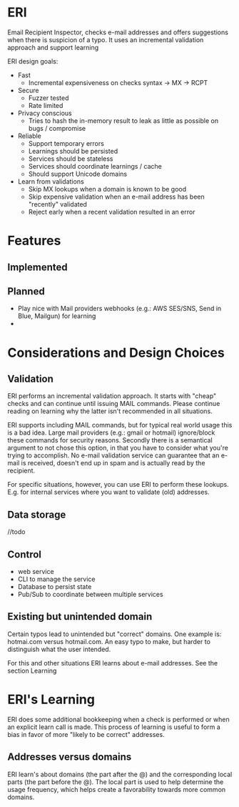 # ERI
Email Recipient Inspector, checks e-mail addresses and offers suggestions when there is suspicion of a typo. It uses an incremental validation approach and support learning

ERI design goals:
- Fast
    - Incremental expensiveness on checks syntax -> MX -> RCPT
- Secure
    - Fuzzer tested
    - Rate limited
- Privacy conscious
    - Tries to hash the in-memory result to leak as little as possible on bugs / compromise
- Reliable
    - Support temporary errors
    - Learnings should be persisted
    - Services should be stateless
    - Services should coordinate learnings / cache
    - Should support Unicode domains
- Learn from validations
    - Skip MX lookups when a domain is known to be good
    - Skip expensive validation when an e-mail address has been "recently" validated
    - Reject early when a recent validation resulted in an error

# Features
## Implemented
## Planned
- Play nice with Mail providers webhooks (e.g.: AWS SES/SNS, Send in Blue, Mailgun) for learning
- 


# Considerations and Design Choices
## Validation
ERI performs an incremental validation approach. It starts with "cheap" checks and can continue until issuing MAIL 
commands. Please continue reading on learning why the latter isn't recommended in all situations.

ERI supports including MAIL commands, but for typical real world usage this is a bad idea. Large mail providers (e.g.: gmail or hotmail) ignore/block these commands for security reasons. Secondly there is a semantical argument to not chose this option, in that you have to consider what you're trying to accomplish. No e-mail validation service can guarantee that an e-mail is received, doesn't end up in spam and is actually read by the recipient.

For specific situations, however, you can use ERI to perform these lookups. E.g. for internal services where you want to validate (old) addresses.

## Data storage
//todo

## Control
- web service
- CLI to manage the service
- Database to persist state
- Pub/Sub to coordinate between multiple services


## Existing but unintended domain
Certain typos lead to unintended but "correct" domains. One example is: hotmai.com versus hotmail.com. An easy typo to 
make, but harder to distinguish what the user intended.

For this and other situations ERI learns about e-mail addresses. See the section Learning

# ERI's Learning
ERI does some additional bookkeeping when a check is performed or when an explicit learn call is made. This process of 
learning is useful to form a bias in favor of more "likely to be correct" addresses.

## Addresses versus domains
ERI learn's about domains (the part after the @) and the corresponding local parts (the part before the @). The local part
is used to help determine the usage frequency, which helps create a favorability towards more common domains.